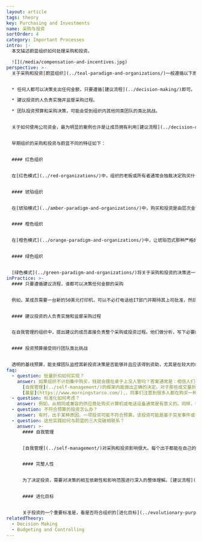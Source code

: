 ```yaml
---
layout: article
tags: theory
key: Purchasing and Investments
name: 采购与投资
sortOrder: 4
category: Important Processes
intro: |-
  本文描述蔚蓝组织如何处理采购和投资。

  ![](/media/compensation-and-incentives.jpg)
perspective: >-
  关于采购和投资[蔚蓝组织](../teal-paradigm-and-organizations/)一般遵循以下原则：


  * 任何人都可以决策支出任何金额，只要遵循[建议流程](../decision-making/)即可。

  * 建议投资的人负责实施并监督采购过程。

  * 团队投资预算和采购决策，可能会受到组织内其他同类团队的类比挑战。


  关于如何使用公司资金，最为明显的案例也许是让成员拥有利用[建议流程](../decision-making/)做出决策的权力。在[自我管理](../self-management/)的组织中，不存在授权限制，也没有专门的采购部门。成员或团队可以在不需要任何人批准的前提下，通过自发分析，制定必要的规范，访问供应商并与之谈判，甚至在需要时从银行获得融资。


  早期组织的采购和投资与蔚蓝不同的特征如下：


  #### 红色组织


  在[红色模式](../red-organizations/)中，组织的老板或所有者通常会独裁决定购买什么或投资哪里。通常没有正式的文件化过程。投资是基于老板的偏好，甚至是冲动性的。


  #### 琥珀组织


  在[琥珀模式](../amber-paradigm-and-organizations/)中，购买和投资是由层次金字塔结构中高层的专门成员，按照简单但严格的规则进行决策。伴随着中长期规划的引入和实施，投资不再像红色那么冲动。采购本身可以在组织的较低层次进行，只要遵循预制的规则。通常设计一些确保遵守这些规则的控制机制。


  #### 橙色组织


  在[橙色模式](../orange-paradigm-and-organizations/)中，让琥珀范式那种严格的规则变得更加开放和流动。为了支持创新，出现了可以质疑或改变规则的可能性。组织的部分部门可以得到授权自行决定在给定预算范围内的采购和投资。这种 [橙色的突破性自我责任制](../orange-paradigm-and-organizations/)，是将投资决策分配到组织内部（例如项目中）以实现更多更快创新的重要一步。在橙色组织，分布式投资决策是可以接受的，只要能遵循最高管理层制定的总体方向，团队能达成预期结果即可。一个经理的授权可能被定义在10万美元之内，经理要花费10万美元以上就需要上司批准。无论金额多少，采购订单通常必须通过一个中央采购部门集中实施，该部门负责协调与供应商的关系并进行谈判。


  #### 绿色组织


  [绿色模式](../green-paradigm-and-organizations/)将关于采购和投资的决策进一步推到了一线成员身上。[橙色组织](../orange-paradigm-and-organizations/)那种自上而下的规划，在绿色中通过采用运营专家支撑的自下而上流程而得到丰富。[绿色的突破性授权机制](../green-paradigm-and-organizations/)可以激发团队的创造力和责任感，在预算范围内和组织的价值体系内，授予团队层面的购买或投资决策权得到了扩展。大多数组织仍然设有授权限制。绿色引入了更加去中心化或更分布式的采购过程（通常由软件工具支持），用来加快决策过程，并提高运营团队的灵活性。
inPractice: >-
  #### 只要遵循建议流程，谁都可以决策任何金额的采购


  例如，某成员需要一台新的50美元打印机，可以不必打电话给IT部门并期待其上司批准，然后等上几天或几周收到打印机。他可以直接到特定的商店或网站购买打印机。原则上，任何人都可以花任何数量的钱，前提是他在做决定之前征求了必要的建议；购买规模越大，通常参与[建议流程](../decision-making/)的人就越多。在等级制组织中，当工程师通过分析选择机器型号时，工人经常会不喜欢新机器，于是会在学习如何操作新机器时拖拖拉拉。如果是一线采用自己选择的型号，就不会有这种对改变的阻力。不同组织在如何实施建议流程方面可能会有所不同，有些组织采用正式的书面规则，另一些组织则采用非正式的临时方式。但无论最终选择何种具体做法，本质都是基于透明度和信任。


  #### 建议投资的人负责实施和监督采购过程


  在自我管理的组织中，提出建议的成员直接负责整个采购或投资过程。他们做分析，写下必要的规格，访问供应商并与其谈判，并在需要时从银行获得资金。这并不一定意味着发起者一定要亲身去完成所有的步骤，但至少他自始至终都要负起责任。


  #### 投资预算接受同行团队类比挑战


  透明的基线预算，能支撑团队监控其新投资决策是否能够并且应该得到资助，尤其是在较大的组织中更是如此。蔚蓝组织的不同之处是，投资预算不是由更高级别的管理层负责提出或确认批准。投资决策在团队中自然出现。团队基于面向实际情况的假设，决定在某个计划期间需要购买什么。如果收集到的数据能与收入预期持平并且看起来合理，就可以确定这个投资预算。只要实施了[建议流程](../decision-making/)，任何符合建议流程的投资决策都不需要进一步调查或批准。比如，[晨星公司](https://www.morningstarco.com/)每年都会举行密集的预算规划会议，每个团队都会向一组同类团队提出投资计划，征求他们的建议。成果不佳的团队可能会面临这样的挑战：他们被督促反思，增加投资是否真是解决眼前课题的最佳方式。
faq:
  - question: 批量折扣如何实现？
    answer: 如果组织不计划集中购买，钱就会摆在桌子上没人管吗？答案通常是：相信人们在
      [自我管理](../self-management/)的框架内能做出正确的决定。对于那些成交量折扣大到不容放弃的商品，从同一家供应商购买的不同特点同事会自动选择协作，以最大限度地提高购买力。在一家番茄加工公司
      [晨星](https://www.morningstarco.com/),，同事们注意到很多人都在购买一种可以防止螺母和螺栓意外松动的螺纹锁固胶，有几十种不同的规格和不同的供应商。分散采购不仅损失了大量的折扣，而且不协调的采购产生了不必要的官僚作风，因为食品行业的法规要求工人们在材料安全数据表中，认真跟踪每一种螺纹锁固胶的规格。于是某个时候，一名工人建议说，自己可以每季度在工厂里走一次，问问同事们是否想通过自己来订购这个商品。另一个类似的解决方案也自然的出现在购买包装材料方面，其数量折扣也得到迅速增加。当协作带来价值时，人们就自主的启动协作。
  - question: 标准化如何考虑？
    answer: 例如，从相同或兼容的供应商处购买计算机或电话设备通常是有意义的。同样，我们可以简单地信任[建议流程](../decision-making/)的自动功效。一个秘书如果要给自己买一台新电脑，除非她非常精通硬件和软件规格，否则她很可能会向知识渊博的成员寻求建议，以确保该电脑更容易适配于其他IT设备。在这种情况下，没有必要由中央部门强制指定行动标准。在更复杂的情况下需要指定标准时，必会有人站出来召集一个小组来调查此事并定义标准。
  - question: 不符合预算的投资怎么办？
    answer: 有时，出于某种原因，一项投资可能不符合预算。该投资可能是基于突发事件或有价值的机会。与[橙色组织](../orange-paradigm-and-organizations/)不同，自发投资应遵循蔚蓝模式。即通过[建议流程](../decision-making/)处理此类情况。如果某个部门或团体需要增加预算拨款，他们可以向其他团体寻求支持，会有些团体（感觉到这能更好的服务组织目标而）愿意从自己的预算中拿出一部分支援盟友。他们会提出和回答具有挑战性的问题，但最后应将由各小组代表的集体智慧作出决策。
  - question: 这些实践如何与蔚蓝的三大突破相联系？
    answer: >-
      #### 自我管理


      [自我管理](../self-management/)对采购和投资影响很大。每个出于都能在自己的工作环境中自主采取行动和创新。投资倡议从需要的地方开始启动。[建议流程](../decision-making/)能通过集体智慧帮助决策者加深对该投资带来影响的理解。由于规格是源于用户的制定和需求，因此采购责任的一线化，更容易保证户对所购买的产品更加满意。


      #### 完整人性


      为了决定投资，需要对决策的相互依赖性和影响范围进行深入的整体理解。[建议流程](../decision-making/)为投资的影响分析创造了广泛的透明度。尤其是在资金量较大的情况下，了解公司的财务状况以及该投资对其他人的整体影响，是非常必要的。


      #### 进化目标


      关于投资的一个重要标准是，看是否符合组织的[进化目标](../evolutionary-purpose/)。分布式投资决策使那些感觉到组织目标的人能够以一种服务于该目的的方式积极自主的行事。
relatedTheory:
  - Decision Making
  - Budgeting and Controlling
---
```

